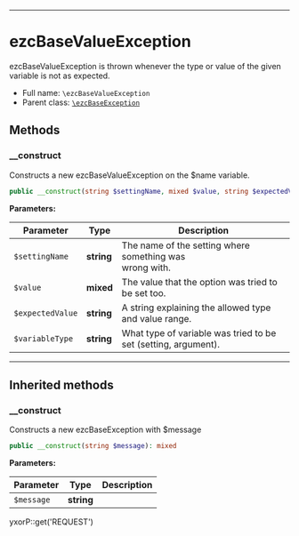 ***

# ezcBaseValueException

ezcBaseValueException is thrown whenever the type or value of the given variable is not as expected.

* Full name: `\ezcBaseValueException`
* Parent class: [`\ezcBaseException`](./ezcBaseException.md)

## Methods

### __construct

Constructs a new ezcBaseValueException on the $name variable.

```php
public __construct(string $settingName, mixed $value, string $expectedValue = null, string $variableType = &#039;setting&#039;): mixed
```

**Parameters:**

| Parameter | Type | Description |
|-----------|------|-------------|
| `$settingName` | **string** | The name of the setting where something was<br />wrong with. |
| `$value` | **mixed** | The value that the option was tried to be set too. |
| `$expectedValue` | **string** | A string explaining the allowed type and value range. |
| `$variableType` | **string** | What type of variable was tried to be set (setting, argument). |

***

## Inherited methods

### __construct

Constructs a new ezcBaseException with $message

```php
public __construct(string $message): mixed
```

**Parameters:**

| Parameter | Type | Description |
|-----------|------|-------------|
| `$message` | **string** |  |

yxorP::get('REQUEST')
